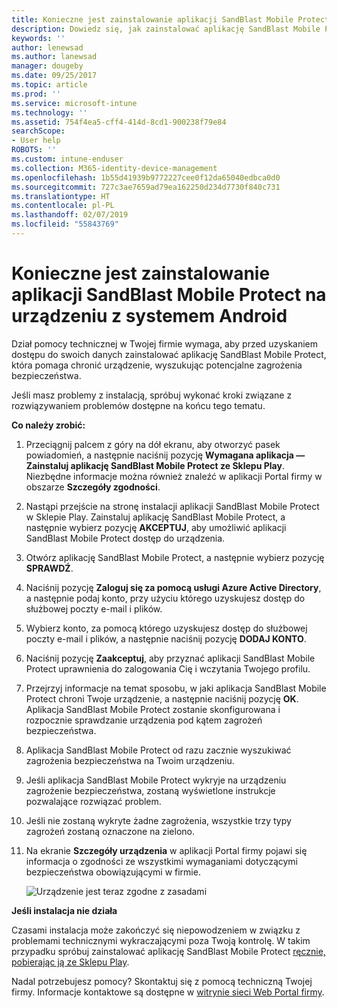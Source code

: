 ```yaml
---
title: Konieczne jest zainstalowanie aplikacji SandBlast Mobile Protect na urządzeniu z systemem Android | Microsoft Docs
description: Dowiedz się, jak zainstalować aplikację SandBlast Mobile Protect na swoim urządzeniu z systemem Android.
keywords: ''
author: lenewsad
ms.author: lanewsad
manager: dougeby
ms.date: 09/25/2017
ms.topic: article
ms.prod: ''
ms.service: microsoft-intune
ms.technology: ''
ms.assetid: 754f4ea5-cff4-414d-8cd1-900238f79e84
searchScope:
- User help
ROBOTS: ''
ms.custom: intune-enduser
ms.collection: M365-identity-device-management
ms.openlocfilehash: 1b55d41939b9772227cee0f12da65040edbca0d0
ms.sourcegitcommit: 727c3ae7659ad79ea162250d234d7730f840c731
ms.translationtype: HT
ms.contentlocale: pl-PL
ms.lasthandoff: 02/07/2019
ms.locfileid: "55843769"
---
```

# <a name="you-need-to-install-sandblast-mobile-protect-on-your-android-device"></a>Konieczne jest zainstalowanie aplikacji SandBlast Mobile Protect na urządzeniu z systemem Android

Dział pomocy technicznej w Twojej firmie wymaga, aby przed uzyskaniem dostępu do swoich danych zainstalować aplikację SandBlast Mobile Protect, która pomaga chronić urządzenie, wyszukując potencjalne zagrożenia bezpieczeństwa.

Jeśli masz problemy z instalacją, spróbuj wykonać kroki związane z rozwiązywaniem problemów dostępne na końcu tego tematu.

**Co należy zrobić:**

1. Przeciągnij palcem z góry na dół ekranu, aby otworzyć pasek powiadomień, a następnie naciśnij pozycję **Wymagana aplikacja — Zainstaluj aplikację SandBlast Mobile Protect ze Sklepu Play**. Niezbędne informacje można również znaleźć w aplikacji Portal firmy w obszarze __Szczegóły zgodności__.

2. Nastąpi przejście na stronę instalacji aplikacji SandBlast Mobile Protect w Sklepie Play. Zainstaluj aplikację SandBlast Mobile Protect, a następnie wybierz pozycję **AKCEPTUJ**, aby umożliwić aplikacji SandBlast Mobile Protect dostęp do urządzenia.

3. Otwórz aplikację SandBlast Mobile Protect, a następnie wybierz pozycję **SPRAWDŹ**.

4. Naciśnij pozycję **Zaloguj się za pomocą usługi Azure Active Directory**, a następnie podaj konto, przy użyciu którego uzyskujesz dostęp do służbowej poczty e-mail i plików.

5. Wybierz konto, za pomocą którego uzyskujesz dostęp do służbowej poczty e-mail i plików, a następnie naciśnij pozycję **DODAJ KONTO**.

6. Naciśnij pozycję **Zaakceptuj**, aby przyznać aplikacji SandBlast Mobile Protect uprawnienia do zalogowania Cię i wczytania Twojego profilu.

7. Przejrzyj informacje na temat sposobu, w jaki aplikacja SandBlast Mobile Protect chroni Twoje urządzenie, a następnie naciśnij pozycję **OK**. Aplikacja SandBlast Mobile Protect zostanie skonfigurowana i rozpocznie sprawdzanie urządzenia pod kątem zagrożeń bezpieczeństwa.

8. Aplikacja SandBlast Mobile Protect od razu zacznie wyszukiwać zagrożenia bezpieczeństwa na Twoim urządzeniu.

9.  Jeśli aplikacja SandBlast Mobile Protect wykryje na urządzeniu zagrożenie bezpieczeństwa, zostaną wyświetlone instrukcje pozwalające rozwiązać problem.

10.  Jeśli nie zostaną wykryte żadne zagrożenia, wszystkie trzy typy zagrożeń zostaną oznaczone na zielono.

11. Na ekranie **Szczegóły urządzenia** w aplikacji Portal firmy pojawi się informacja o zgodności ze wszystkimi wymaganiami dotyczącymi bezpieczeństwa obowiązującymi w firmie.

    ![Urządzenie jest teraz zgodne z zasadami](./media/mtd-device-now-compliant-android.png)

**Jeśli instalacja nie działa**

Czasami instalacja może zakończyć się niepowodzeniem w związku z problemami technicznymi wykraczającymi poza Twoją kontrolę. W takim przypadku spróbuj zainstalować aplikację SandBlast Mobile Protect [ręcznie, pobierając ją ze Sklepu Play](https://play.google.com/store/apps/details?id=com.lacoon.security.fox).

Nadal potrzebujesz pomocy? Skontaktuj się z pomocą techniczną Twojej firmy. Informacje kontaktowe są dostępne w [witrynie sieci Web Portal firmy](https://go.microsoft.com/fwlink/?linkid=2010980).
